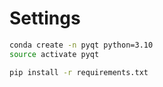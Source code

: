 # Settings

```sh
conda create -n pyqt python=3.10
source activate pyqt

pip install -r requirements.txt
```